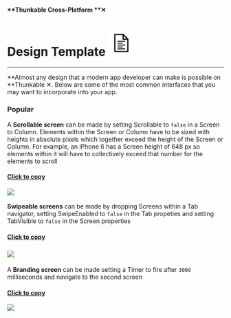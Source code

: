 #### **Thunkable Cross-Platform **✕

# Design Template ![](/assets/template-icon.png)

---

**Almost any design that a modern app developer can make is possible on **Thunkable ✕. Below are some of the most common interfaces that you may want to incorporate into your app.

### Popular

A **Scrollable screen** can be made by setting Scrollable to `false` in a Screen to Column. Elements within the Screen or Column have to be sized with heights in absolute pixels which together exceed the height of the Screen or Column. For example, an iPhone 6 has a Screen height of 648 px so elements within it will have to collectively exceed that number for the elements to scroll

#### [Click to copy](https://goo.gl/LErms2)

![](/assets/design-✕-scrollable.gif)

**Swipeable screens** can be made by dropping Screens within a Tab navigator, setting SwipeEnabled to `false` in the Tab propeties and setting TabVisible to `false` in the Screen properties

#### [**Click to copy**](https://goo.gl/5Gr3E6)

### ![](/assets/design-✕-swipeable-screens.gif)

A **Branding screen** can be made setting a Timer to fire after `3000` milliseconds and navigate to the second screen

#### [**Click to copy**](https://goo.gl/sWaWjQ)

![](/assets/design-✕-branding.gif)

